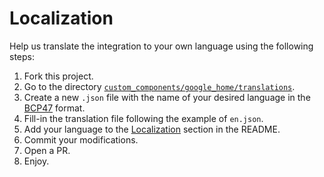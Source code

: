 # Localization

Help us translate the integration to your own language using the following steps:

1. Fork this project.
2. Go to the directory [`custom_components/google_home/translations`](/custom_components/google_home/translations).
3. Create a new `.json` file with the name of your desired language in the [BCP47](https://www.rfc-editor.org/info/bcp47) format.
4. Fill-in the translation file following the example of `en.json`.
5. Add your language to the [Localization](https://github.com/leikoilja/ha-google-home#localization) section in the README.
6. Commit your modifications.
7. Open a PR.
8. Enjoy.
